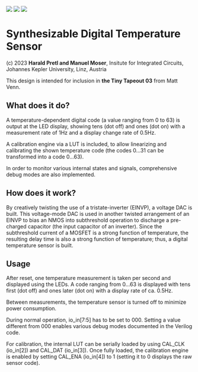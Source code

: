 ![](../../workflows/gds/badge.svg) ![](../../workflows/docs/badge.svg) ![](../../workflows/test/badge.svg)

# Synthesizable Digital Temperature Sensor

(c) 2023 **Harald Pretl and Manuel Moser**, Insitute for Integrated Circuits, Johannes Kepler University, Linz, Austria

This design is intended for inclusion in **the Tiny Tapeout 03** from Matt Venn.

## What does it do?

A temperature-dependent digital code (a value ranging from 0 to 63) is output at the LED display, showing tens (dot off) and ones (dot on) with a measurement rate of 1Hz and a display change rate of 0.5Hz.

A calibration engine via a LUT is included, to allow linearizing and calibrating the shown temperature code (the codes 0...31 can be transformed into a code 0...63).

In order to monitor various internal states and signals, comprehensive debug modes are also implemented.

## How does it work?

By creatively twisting the use of a tristate-inverter (EINVP), a voltage DAC is built. This voltage-mode DAC is used in another twisted arrangement of an EINVP to bias an NMOS into subthreshold operation to discharge a pre-charged capacitor (the input capacitor of an inverter). Since the subthreshold current of a MOSFET is a strong function of temperature, the resulting delay time is also a strong function of temperature; thus, a digital temperature sensor is built.

## Usage

After reset, one temperature measurement is taken per second and displayed using the LEDs. A code ranging from 0...63 is displayed with tens first (dot off) and ones later (dot on) with a display rate of ca. 0.5Hz.

Between measurements, the temperature sensor is turned off to minimize power consumption.

During normal operation, io_in[7:5] has to be set to 000. Setting a value different from 000 enables various debug modes documented in the Verilog code.

For calibration, the internal LUT can be serially loaded by using CAL_CLK (io_in[2]) and CAL_DAT (io_in[3]). Once fully loaded, the calibration engine is enabled by setting CAL_ENA (io_in[4]) to 1 (setting it to 0 displays the raw sensor code).
